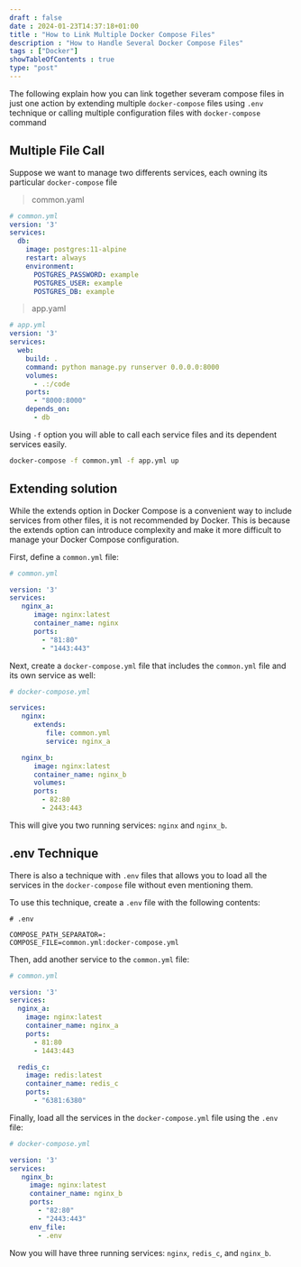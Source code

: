 ```yaml
--- 
draft : false
date : 2024-01-23T14:37:18+01:00
title : "How to Link Multiple Docker Compose Files"
description : "How to Handle Several Docker Compose Files"
tags : ["Docker"]
showTableOfContents : true
type: "post"
---
```


The following explain how you can link together severam compose files in just one action by extending multiple `docker-compose` files using `.env` technique or calling multiple configuration files with `docker-compose` command

## Multiple File Call

Suppose we want to manage two differents services, each owning its particular `docker-compose` file

> common.yaml
```yaml
# common.yml
version: '3'
services:
  db:
    image: postgres:11-alpine
    restart: always
    environment:
      POSTGRES_PASSWORD: example
      POSTGRES_USER: example
      POSTGRES_DB: example
```

> app.yaml
```yaml
# app.yml
version: '3'
services:
  web:
    build: .
    command: python manage.py runserver 0.0.0.0:8000
    volumes:
      - .:/code
    ports:
      - "8000:8000"
    depends_on:
      - db
```

Using `-f` option you will able to call each service files and its dependent services easily.
```bash
docker-compose -f common.yml -f app.yml up
```

## Extending solution
While the extends option in Docker Compose is a convenient way to include services from other files, it is not recommended by Docker. This is because the extends option can introduce complexity and make it more difficult to manage your Docker Compose configuration. 

First, define a `common.yml` file:
```yaml
# common.yml

version: '3'
services:
   nginx_a:
      image: nginx:latest
      container_name: nginx
      ports:
        - "81:80"
        - "1443:443"
```

Next, create a `docker-compose.yml` file that includes the `common.yml` file and its own service as well:
```yaml
# docker-compose.yml

services:
   nginx:
      extends:
         file: common.yml
         service: nginx_a

   nginx_b:
      image: nginx:latest
      container_name: nginx_b
      volumes:
      ports:
        - 82:80
        - 2443:443
```
This will give you two running services: `nginx` and `nginx_b`.

## .env Technique

There is also a technique with `.env` files that allows you to load all the services in the `docker-compose` file without even mentioning them.

To use this technique, create a `.env` file with the following contents:

```
# .env

COMPOSE_PATH_SEPARATOR=:
COMPOSE_FILE=common.yml:docker-compose.yml
```

Then, add another service to the `common.yml` file:
```yaml
# common.yml

version: '3'
services:
  nginx_a:
    image: nginx:latest
    container_name: nginx_a
    ports:
      - 81:80
      - 1443:443

  redis_c:
    image: redis:latest
    container_name: redis_c
    ports:
      - "6381:6380"
```

Finally, load all the services in the `docker-compose.yml` file using the `.env` file:
```yaml
# docker-compose.yml

version: '3'
services:
   nginx_b:
     image: nginx:latest
     container_name: nginx_b
     ports:
       - "82:80"
       - "2443:443"
     env_file:
       - .env
```
Now you will have three running services: `nginx`, `redis_c`, and `nginx_b`.
